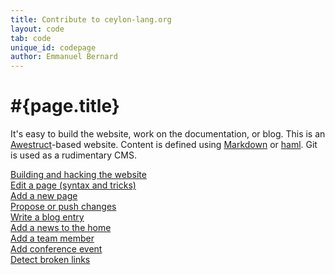 ```yaml
---
title: Contribute to ceylon-lang.org  
layout: code
tab: code
unique_id: codepage
author: Emmanuel Bernard
---
```

# #{page.title}

It's easy to build the website, work on the documentation, 
or blog. This is an [Awestruct](http://awestruct.org/)-based website. Content is defined 
using [Markdown](http://daringfireball.net/projects/markdown/syntax#code) 
or [haml](http://haml-lang.com/). Git is used as a rudimentary CMS.

[Building and hacking the website](/README)  
[Edit a page (syntax and tricks)](edit-page)  
[Add a new page](add-page)  
[Propose or push changes](push-change)  
[Write a blog entry](write-blog)  
[Add a news to the home](add-news)  
[Add a team member](add-team-member)  
[Add conference event](add-event)  
[Detect broken links](detect-broken-links)
